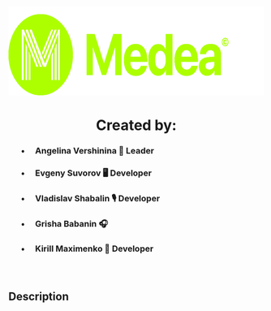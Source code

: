 <body>
<p align="center"><img src="https://github.com/angversh/Medea/blob/main/Images/Medea%20Logo.png?raw=true" width="650" height="175" alt=""/></p>
<h1 align="center">Created by:</h1> 
  
<h3> &emsp;&ensp;•&emsp; Angelina Vershinina 💚 Leader </h3>
<h3> &emsp;&ensp;•&emsp; Evgeny Suvorov 🖥️ Developer </h3>
<h3> &emsp;&ensp;•&emsp; Vladislav Shabalin 🎙 Developer </h3>
<h3> &emsp;&ensp;•&emsp; Grisha Babanin 🎧  </h3>
<h3> &emsp;&ensp;•&emsp; Kirill Maximenko 💭 Developer</h3>
<h3> &emsp;&ensp;&emsp;</h3>
  
<h2>
    Description
</h2>   
  
</body>
